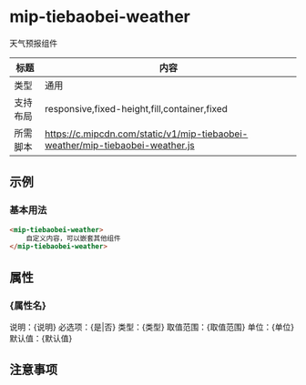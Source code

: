 # mip-tiebaobei-weather

天气预报组件

标题|内容
----|----
类型|通用
支持布局|responsive,fixed-height,fill,container,fixed
所需脚本|https://c.mipcdn.com/static/v1/mip-tiebaobei-weather/mip-tiebaobei-weather.js

## 示例

### 基本用法
```html
<mip-tiebaobei-weather>
    自定义内容，可以嵌套其他组件
</mip-tiebaobei-weather>
```

## 属性

### {属性名}

说明：{说明}
必选项：{是|否}
类型：{类型}
取值范围：{取值范围}
单位：{单位}
默认值：{默认值}

## 注意事项

